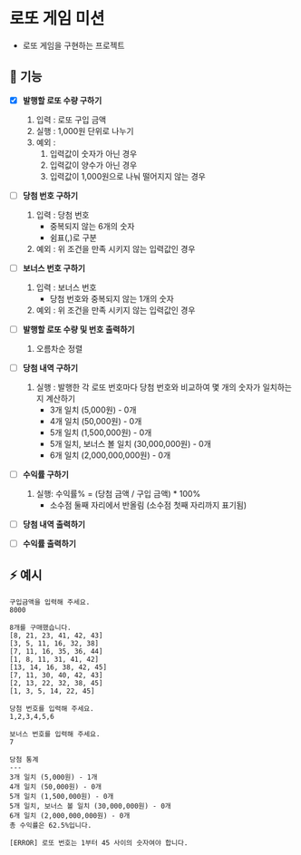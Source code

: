 # 로또 게임 미션
- 로또 게임을 구현하는 프로젝트

## 🚩 기능
- [x]  **발행할 로또 수량 구하기**
   1. 입력 : 로또 구입 금액
   2. 실행 : 1,000원 단위로 나누기
   3. 예외 : 
      1. 입력값이 숫자가 아닌 경우
      2. 입력값이 양수가 아닌 경우
      3. 입력값이 1,000원으로 나눠 떨어지지 않는 경우

- [ ]  **당첨 번호 구하기**
   1. 입력 : 당첨 번호
      - 중복되지 않는 6개의 숫자
      - 쉼표(,)로 구분
   2. 예외 : 위 조건을 만족 시키지 않는 입력값인 경우

- [ ]  **보너스 번호 구하기**
   1. 입력 : 보너스 번호
      - 당첨 번호와 중복되지 않는 1개의 숫자
   2. 예외 : 위 조건을 만족 시키지 않는 입력값인 경우

- [ ]  **발행할 로또 수량 및 번호 출력하기**
   1. 오름차순 정렬

- [ ]  **당첨 내역 구하기**
   1. 실행 : 발행한 각 로또 번호마다 당첨 번호와 비교하여 몇 개의 숫자가 일치하는지 계산하기
      - 3개 일치 (5,000원) - 0개
      - 4개 일치 (50,000원) - 0개 
      - 5개 일치 (1,500,000원) - 0개 
      - 5개 일치, 보너스 볼 일치 (30,000,000원) - 0개 
      - 6개 일치 (2,000,000,000원) - 0개

- [ ]  **수익률 구하기**
   1. 실행: 수익률% = (당첨 금액 / 구입 금액) * 100%
      - 소수점 둘째 자리에서 반올림 (소수점 첫째 자리까지 표기됨)

- [ ]  **당첨 내역 출력하기**

- [ ]  **수익률 출력하기**

## ⚡ 예시
```
구입금액을 입력해 주세요.
8000

8개를 구매했습니다.
[8, 21, 23, 41, 42, 43] 
[3, 5, 11, 16, 32, 38] 
[7, 11, 16, 35, 36, 44] 
[1, 8, 11, 31, 41, 42] 
[13, 14, 16, 38, 42, 45] 
[7, 11, 30, 40, 42, 43] 
[2, 13, 22, 32, 38, 45] 
[1, 3, 5, 14, 22, 45]

당첨 번호를 입력해 주세요.
1,2,3,4,5,6

보너스 번호를 입력해 주세요.
7

당첨 통계
---
3개 일치 (5,000원) - 1개
4개 일치 (50,000원) - 0개
5개 일치 (1,500,000원) - 0개
5개 일치, 보너스 볼 일치 (30,000,000원) - 0개
6개 일치 (2,000,000,000원) - 0개
총 수익률은 62.5%입니다.
```

```[ERROR] 로또 번호는 1부터 45 사이의 숫자여야 합니다.```
